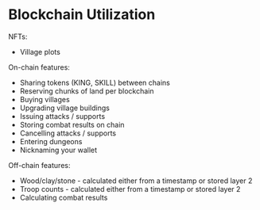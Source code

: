 # Blockchain Utilization

NFTs:

* Village plots

On-chain features:

* Sharing tokens \(KING, SKILL\) between chains
* Reserving chunks of land per blockchain
* Buying villages
* Upgrading village buildings
* Issuing attacks / supports
* Storing combat results on chain
* Cancelling attacks / supports
* Entering dungeons
* Nicknaming your wallet

Off-chain features:

* Wood/clay/stone - calculated either from a timestamp or stored layer 2
* Troop counts - calculated either from a timestamp or stored layer 2
* Calculating combat results

